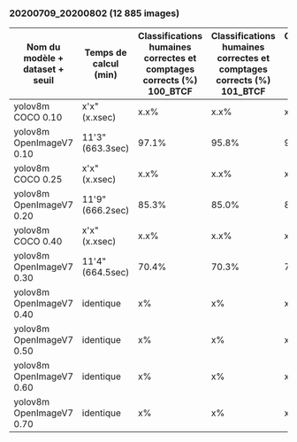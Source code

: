 ### 20200709_20200802 (12 885 images)

| Nom du modèle + dataset + seuil | Temps de calcul (min) | Classifications humaines correctes et comptages corrects (%) 100_BTCF | Classifications humaines correctes et comptages corrects (%) 101_BTCF| Classifications humaines correctes et comptages corrects en moyenne(%)|
|-----------|-----------|-----------|-----------|-----------|
| yolov8m COCO 0.10  | x'x"(x.xsec)   | x.x%   |x.x%   |x.x%|
| yolov8m OpenImageV7 0.10 | 11'3" (663.3sec)   | 97.1%   |95.8%   |96.5%|
| yolov8m COCO 0.25  | x'x"(x.xsec)   | x.x%   |x.x%   |x.x%|
| yolov8m OpenImageV7 0.20 | 11'9"(666.2sec)   | 85.3%   |85.0%   |85.2%|
| yolov8m COCO 0.40  | x'x"(x.xsec)   | x.x%   |x.x%   |x.x%|
| yolov8m OpenImageV7 0.30 | 11'4"(664.5sec)   | 70.4%   |70.3%   |70.4%|
| yolov8m OpenImageV7 0.40 | identique   | x%   |x%   |x%|
| yolov8m OpenImageV7 0.50 | identique   | x%   |x%   |x%|
| yolov8m OpenImageV7 0.60 | identique   | x%   |x%   |x%|
| yolov8m OpenImageV7 0.70 | identique   | x%   |x%   |x%|
